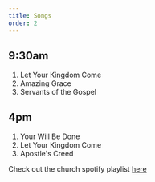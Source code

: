 ```yaml
---
title: Songs
order: 2
---
```


## 9:30am 
1. Let Your Kingdom Come
2. Amazing Grace
3. Servants of the Gospel

## 4pm 
1. Your Will Be Done
2. Let Your Kingdom Come
3. Apostle's Creed

Check out the church spotify playlist [here](https://open.spotify.com/playlist/3gh0ZKXkJBDbNEnZqJJDXj?si=0908aa3f87544643)
